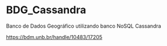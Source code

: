 # BDG_Cassandra
Banco de Dados Geográfico utilizando banco NoSQL Cassandra

https://bdm.unb.br/handle/10483/17205
